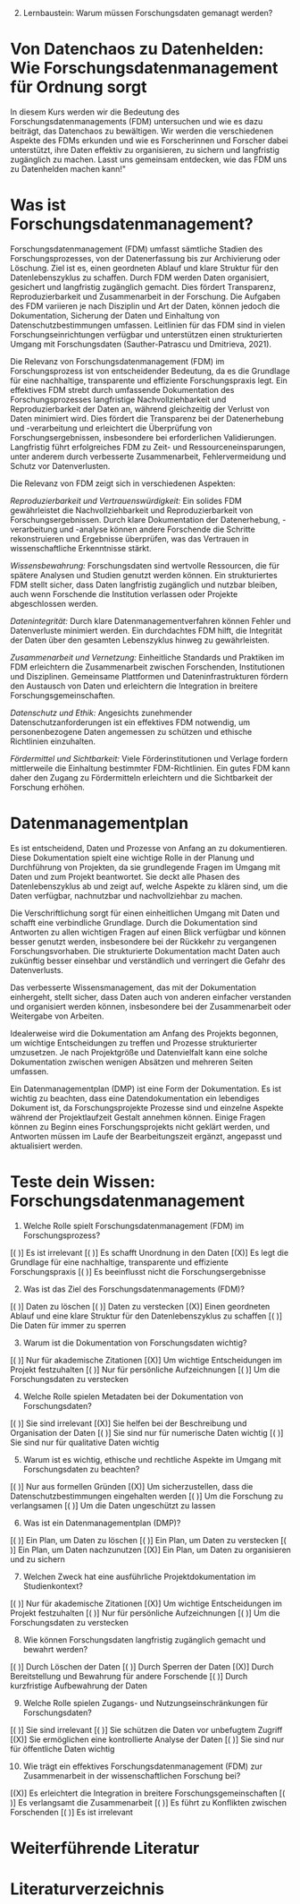 2. Lernbaustein: Warum müssen Forschungsdaten gemanagt werden?

# Von Datenchaos zu Datenhelden: Wie Forschungsdatenmanagement für Ordnung sorgt

In diesem Kurs werden wir die Bedeutung des Forschungsdatenmanagements (FDM) untersuchen und wie es dazu beiträgt, das Datenchaos zu bewältigen. Wir werden die verschiedenen Aspekte des FDMs erkunden und wie es Forscherinnen und Forscher dabei unterstützt, ihre Daten effektiv zu organisieren, zu sichern und langfristig zugänglich zu machen. Lasst uns gemeinsam entdecken, wie das FDM uns zu Datenhelden machen kann!"



# Was ist Forschungsdatenmanagement?

Forschungsdatenmanagement (FDM) umfasst sämtliche Stadien des Forschungsprozesses, von der Datenerfassung bis zur Archivierung oder Löschung. Ziel ist es, einen geordneten Ablauf und klare Struktur für den Datenlebenszyklus zu schaffen. Durch FDM werden Daten organisiert, gesichert und langfristig zugänglich gemacht. Dies fördert Transparenz, Reproduzierbarkeit und Zusammenarbeit in der Forschung. Die Aufgaben des FDM variieren je nach Disziplin und Art der Daten, können jedoch die Dokumentation, Sicherung der Daten und Einhaltung von Datenschutzbestimmungen umfassen. Leitlinien für das FDM sind in vielen Forschungseinrichtungen verfügbar und unterstützen einen strukturierten Umgang mit Forschungsdaten (Sauther-Patrascu und Dmitrieva, 2021).


Die Relevanz von Forschungsdatenmanagement (FDM) im Forschungsprozess ist von entscheidender Bedeutung, da es die Grundlage für eine nachhaltige, transparente und effiziente Forschungspraxis legt. Ein effektives FDM strebt durch umfassende Dokumentation des Forschungsprozesses langfristige Nachvollziehbarkeit und Reproduzierbarkeit der Daten an, während gleichzeitig der Verlust von Daten minimiert wird. Dies fördert die Transparenz bei der Datenerhebung und -verarbeitung und erleichtert die Überprüfung von Forschungsergebnissen, insbesondere bei erforderlichen Validierungen. Langfristig führt erfolgreiches FDM zu Zeit- und Ressourceneinsparungen, unter anderem durch verbesserte Zusammenarbeit, Fehlervermeidung und Schutz vor Datenverlusten.

Die Relevanz von FDM zeigt sich in verschiedenen Aspekten:

*Reproduzierbarkeit und Vertrauenswürdigkeit:* Ein solides FDM gewährleistet die Nachvollziehbarkeit und Reproduzierbarkeit von Forschungsergebnissen. Durch klare Dokumentation der Datenerhebung, -verarbeitung und -analyse können andere Forschende die Schritte rekonstruieren und Ergebnisse überprüfen, was das Vertrauen in wissenschaftliche Erkenntnisse stärkt.

*Wissensbewahrung:* Forschungsdaten sind wertvolle Ressourcen, die für spätere Analysen und Studien genutzt werden können. Ein strukturiertes FDM stellt sicher, dass Daten langfristig zugänglich und nutzbar bleiben, auch wenn Forschende die Institution verlassen oder Projekte abgeschlossen werden.

*Datenintegrität:* Durch klare Datenmanagementverfahren können Fehler und Datenverluste minimiert werden. Ein durchdachtes FDM hilft, die Integrität der Daten über den gesamten Lebenszyklus hinweg zu gewährleisten.

*Zusammenarbeit und Vernetzung:* Einheitliche Standards und Praktiken im FDM erleichtern die Zusammenarbeit zwischen Forschenden, Institutionen und Disziplinen. Gemeinsame Plattformen und Dateninfrastrukturen fördern den Austausch von Daten und erleichtern die Integration in breitere Forschungsgemeinschaften.

*Datenschutz und Ethik:* Angesichts zunehmender Datenschutzanforderungen ist ein effektives FDM notwendig, um personenbezogene Daten angemessen zu schützen und ethische Richtlinien einzuhalten.

*Fördermittel und Sichtbarkeit:* Viele Förderinstitutionen und Verlage fordern mittlerweile die Einhaltung bestimmter FDM-Richtlinien. Ein gutes FDM kann daher den Zugang zu Fördermitteln erleichtern und die Sichtbarkeit der Forschung erhöhen.


# Datenmanagementplan

Es ist entscheidend, Daten und Prozesse von Anfang an zu dokumentieren. Diese Dokumentation spielt eine wichtige Rolle in der Planung und Durchführung von Projekten, da sie grundlegende Fragen im Umgang mit Daten und zum Projekt beantwortet. Sie deckt alle Phasen des Datenlebenszyklus ab und zeigt auf, welche Aspekte zu klären sind, um die Daten verfügbar, nachnutzbar und nachvollziehbar zu machen.

Die Verschriftlichung sorgt für einen einheitlichen Umgang mit Daten und schafft eine verbindliche Grundlage. Durch die Dokumentation sind Antworten zu allen wichtigen Fragen auf einen Blick verfügbar und können besser genutzt werden, insbesondere bei der Rückkehr zu vergangenen Forschungsvorhaben. Die strukturierte Dokumentation macht Daten auch zukünftig besser einsehbar und verständlich und verringert die Gefahr des Datenverlusts.

Das verbesserte Wissensmanagement, das mit der Dokumentation einhergeht, stellt sicher, dass Daten auch von anderen einfacher verstanden und organisiert werden können, insbesondere bei der Zusammenarbeit oder Weitergabe von Arbeiten.

Idealerweise wird die Dokumentation am Anfang des Projekts begonnen, um wichtige Entscheidungen zu treffen und Prozesse strukturierter umzusetzen. Je nach Projektgröße und Datenvielfalt kann eine solche Dokumentation zwischen wenigen Absätzen und mehreren Seiten umfassen.

Ein Datenmanagementplan (DMP) ist eine Form der Dokumentation. Es ist wichtig zu beachten, dass eine Datendokumentation ein lebendiges Dokument ist, da Forschungsprojekte Prozesse sind und einzelne Aspekte während der Projektlaufzeit Gestalt annehmen können. Einige Fragen können zu Beginn eines Forschungsprojekts nicht geklärt werden, und Antworten müssen im Laufe der Bearbeitungszeit ergänzt, angepasst und aktualisiert werden.


# Teste dein Wissen: Forschungsdatenmanagement

1) Welche Rolle spielt Forschungsdatenmanagement (FDM) im Forschungsprozess?

[( )] Es ist irrelevant
[( )] Es schafft Unordnung in den Daten
[(X)] Es legt die Grundlage für eine nachhaltige, transparente und effiziente Forschungspraxis
[( )] Es beeinflusst nicht die Forschungsergebnisse


2) Was ist das Ziel des Forschungsdatenmanagements (FDM)?

[( )] Daten zu löschen
[( )] Daten zu verstecken
[(X)] Einen geordneten Ablauf und eine klare Struktur für den Datenlebenszyklus zu schaffen
[( )] Die Daten für immer zu sperren


3) Warum ist die Dokumentation von Forschungsdaten wichtig?

[( )] Nur für akademische Zitationen
[(X)] Um wichtige Entscheidungen im Projekt festzuhalten
[( )] Nur für persönliche Aufzeichnungen
[( )] Um die Forschungsdaten zu verstecken


4) Welche Rolle spielen Metadaten bei der Dokumentation von Forschungsdaten?

[( )] Sie sind irrelevant
[(X)] Sie helfen bei der Beschreibung und Organisation der Daten
[( )] Sie sind nur für numerische Daten wichtig
[( )] Sie sind nur für qualitative Daten wichtig


5) Warum ist es wichtig, ethische und rechtliche Aspekte im Umgang mit Forschungsdaten zu beachten?

[( )] Nur aus formellen Gründen
[(X)] Um sicherzustellen, dass die Datenschutzbestimmungen eingehalten werden
[( )] Um die Forschung zu verlangsamen
[( )] Um die Daten ungeschützt zu lassen


6) Was ist ein Datenmanagementplan (DMP)?

[( )] Ein Plan, um Daten zu löschen
[( )] Ein Plan, um Daten zu verstecken
[( )] Ein Plan, um Daten nachzunutzen
[(X)] Ein Plan, um Daten zu organisieren und zu sichern


7) Welchen Zweck hat eine ausführliche Projektdokumentation im Studienkontext?

[( )] Nur für akademische Zitationen
[(X)] Um wichtige Entscheidungen im Projekt festzuhalten
[( )] Nur für persönliche Aufzeichnungen
[( )] Um die Forschungsdaten zu verstecken


8) Wie können Forschungsdaten langfristig zugänglich gemacht und bewahrt werden?

[( )] Durch Löschen der Daten
[( )] Durch Sperren der Daten
[(X)] Durch Bereitstellung und Bewahrung für andere Forschende
[( )] Durch kurzfristige Aufbewahrung der Daten


9) Welche Rolle spielen Zugangs- und Nutzungseinschränkungen für Forschungsdaten?

[( )] Sie sind irrelevant
[( )] Sie schützen die Daten vor unbefugtem Zugriff
[(X)] Sie ermöglichen eine kontrollierte Analyse der Daten
[( )] Sie sind nur für öffentliche Daten wichtig


10) Wie trägt ein effektives Forschungsdatenmanagement (FDM) zur Zusammenarbeit in der wissenschaftlichen Forschung bei?

[(X)] Es erleichtert die Integration in breitere Forschungsgemeinschaften
[( )] Es verlangsamt die Zusammenarbeit
[( )] Es führt zu Konflikten zwischen Forschenden
[( )] Es ist irrelevant


# Weiterführende Literatur



# Literaturverzeichnis
